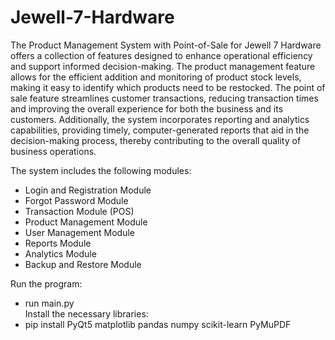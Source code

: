 # Jewell-7-Hardware
The Product Management System with Point-of-Sale for Jewell 7 Hardware offers a collection of features designed to enhance operational efficiency and support informed decision-making. The product management feature allows for the efficient addition and monitoring of product stock levels, making it easy to identify which products need to be restocked. The point of sale feature streamlines customer transactions, reducing transaction times and improving the overall experience for both the business and its customers. Additionally, the system incorporates reporting and analytics capabilities, providing timely, computer-generated reports that aid in the decision-making process, thereby contributing to the overall quality of business operations.

The system includes the following modules:
- Login and Registration Module
- Forgot Password Module
- Transaction Module (POS)
- Product Management Module
- User Management Module
- Reports Module
- Analytics Module
- Backup and Restore Module

Run the program:
- run main.py    
Install the necessary libraries:
- pip install PyQt5 matplotlib pandas numpy scikit-learn PyMuPDF
